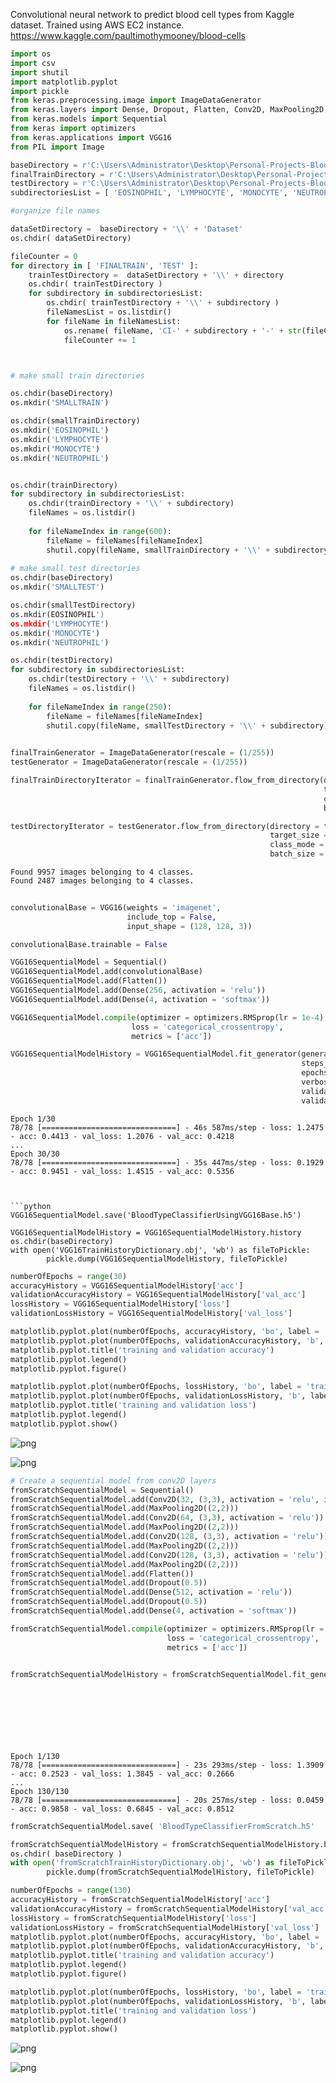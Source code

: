 Convolutional neural network to predict blood cell types from Kaggle dataset. Trained using AWS EC2 instance.
https://www.kaggle.com/paultimothymooney/blood-cells


```python
import os
import csv
import shutil
import matplotlib.pyplot
import pickle
from keras.preprocessing.image import ImageDataGenerator
from keras.layers import Dense, Dropout, Flatten, Conv2D, MaxPooling2D, Flatten
from keras.models import Sequential
from keras import optimizers
from keras.applications import VGG16
from PIL import Image

baseDirectory = r'C:\Users\Administrator\Desktop\Personal-Projects-Blood-Type-Prediction\Dataset'
finalTrainDirectory = r'C:\Users\Administrator\Desktop\Personal-Projects-Blood-Type-Prediction\Dataset\FINALTRAIN'
testDirectory = r'C:\Users\Administrator\Desktop\Personal-Projects-Blood-Type-Prediction\Dataset\TEST'
subdirectoriesList = [ 'EOSINOPHIL', 'LYMPHOCYTE', 'MONOCYTE', 'NEUTROPHIL' ]
```


```python
#organize file names

dataSetDirectory =  baseDirectory + '\\' + 'Dataset' 
os.chdir( dataSetDirectory)

fileCounter = 0
for directory in [ 'FINALTRAIN', 'TEST' ]:
    trainTestDirectory =  dataSetDirectory + '\\' + directory
    os.chdir( trainTestDirectory )
    for subdirectory in subdirectoriesList:
        os.chdir( trainTestDirectory + '\\' + subdirectory )
        fileNamesList = os.listdir()
        for fileName in fileNamesList:
            os.rename( fileName, 'CI-' + subdirectory + '-' + str(fileCounter) + '.jpeg' )
            fileCounter += 1
```

```python


# make small train directories

os.chdir(baseDirectory)
os.mkdir('SMALLTRAIN')

os.chdir(smallTrainDirectory)
os.mkdir('EOSINOPHIL')
os.mkdir('LYMPHOCYTE')
os.mkdir('MONOCYTE')
os.mkdir('NEUTROPHIL')


os.chdir(trainDirectory)
for subdirectory in subdirectoriesList:
    os.chdir(trainDirectory + '\\' + subdirectory)
    fileNames = os.listdir()
  
    for fileNameIndex in range(600):
        fileName = fileNames[fileNameIndex]
        shutil.copy(fileName, smallTrainDirectory + '\\' + subdirectory)
        
# make small test directories
os.chdir(baseDirectory)
os.mkdir('SMALLTEST')

os.chdir(smallTestDirectory)
os.mkdir(EOSINOPHIL')
os.mkdir('LYMPHOCYTE')
os.mkdir('MONOCYTE')
os.mkdir('NEUTROPHIL')

os.chdir(testDirectory)
for subdirectory in subdirectoriesList:
    os.chdir(testDirectory + '\\' + subdirectory)
    fileNames = os.listdir()
    
    for fileNameIndex in range(250):
        fileName = fileNames[fileNameIndex]
        shutil.copy(fileName, smallTestDirectory + '\\' + subdirectory)
```
```python
 
finalTrainGenerator = ImageDataGenerator(rescale = (1/255))
testGenerator = ImageDataGenerator(rescale = (1/255))

finalTrainDirectoryIterator = finalTrainGenerator.flow_from_directory(directory = finalTrainDirectory,
                                                                      target_size = (128, 128),
                                                                      class_mode = 'categorical',
                                                                      batch_size = 128)

testDirectoryIterator = testGenerator.flow_from_directory(directory = testDirectory,
                                                          target_size = (128, 128),
                                                          class_mode = 'categorical',
                                                          batch_size = 128)
```
    Found 9957 images belonging to 4 classes.
    Found 2487 images belonging to 4 classes.
```python
 
convolutionalBase = VGG16(weights = 'imagenet',
                          include_top = False,
                          input_shape = (128, 128, 3))

convolutionalBase.trainable = False 

VGG16SequentialModel = Sequential()
VGG16SequentialModel.add(convolutionalBase)
VGG16SequentialModel.add(Flatten())
VGG16SequentialModel.add(Dense(256, activation = 'relu'))
VGG16SequentialModel.add(Dense(4, activation = 'softmax'))

VGG16SequentialModel.compile(optimizer = optimizers.RMSprop(lr = 1e-4),
                           loss = 'categorical_crossentropy',
                           metrics = ['acc'])

VGG16SequentialModelHistory = VGG16SequentialModel.fit_generator(generator = finalTrainDirectoryIterator,
                                                                 steps_per_epoch = 78,
                                                                 epochs = 30,
                                                                 verbose = True,
                                                                 validation_data = testDirectoryIterator,
                                                                 validation_steps = 20)

```
    Epoch 1/30
    78/78 [==============================] - 46s 587ms/step - loss: 1.2475 - acc: 0.4413 - val_loss: 1.2076 - val_acc: 0.4218
    ...
    Epoch 30/30
    78/78 [==============================] - 35s 447ms/step - loss: 0.1929 - acc: 0.9451 - val_loss: 1.4515 - val_acc: 0.5356
```    


```python
VGG16SequentialModel.save('BloodTypeClassifierUsingVGG16Base.h5')

VGG16SequentialModelHistory = VGG16SequentialModelHistory.history
os.chdir(baseDirectory)
with open('VGG16TrainHistoryDictionary.obj', 'wb') as fileToPickle:
        pickle.dump(VGG16SequentialModelHistory, fileToPickle)
```


```python
numberOfEpochs = range(30)
accuracyHistory = VGG16SequentialModelHistory['acc']
validationAccuracyHistory = VGG16SequentialModelHistory['val_acc']
lossHistory = VGG16SequentialModelHistory['loss']
validationLossHistory = VGG16SequentialModelHistory['val_loss']

matplotlib.pyplot.plot(numberOfEpochs, accuracyHistory, 'bo', label = 'training accuracy')
matplotlib.pyplot.plot(numberOfEpochs, validationAccuracyHistory, 'b', label = 'validation accuracy')
matplotlib.pyplot.title('training and validation accuracy')
matplotlib.pyplot.legend()
matplotlib.pyplot.figure()

matplotlib.pyplot.plot(numberOfEpochs, lossHistory, 'bo', label = 'training loss')
matplotlib.pyplot.plot(numberOfEpochs, validationLossHistory, 'b', label = 'validation loss')
matplotlib.pyplot.title('training and validation loss')
matplotlib.pyplot.legend()
matplotlib.pyplot.show()
```

![png](Predict%20blood%20type_files/Predict%20blood%20type_7_0.png)

![png](Predict%20blood%20type_files/Predict%20blood%20type_7_1.png)

```python
# Create a sequential model from conv2D layers
fromScratchSequentialModel = Sequential()
fromScratchSequentialModel.add(Conv2D(32, (3,3), activation = 'relu', input_shape = (128, 128, 3)))
fromScratchSequentialModel.add(MaxPooling2D((2,2)))
fromScratchSequentialModel.add(Conv2D(64, (3,3), activation = 'relu'))
fromScratchSequentialModel.add(MaxPooling2D((2,2)))
fromScratchSequentialModel.add(Conv2D(128, (3,3), activation = 'relu'))
fromScratchSequentialModel.add(MaxPooling2D((2,2)))
fromScratchSequentialModel.add(Conv2D(128, (3,3), activation = 'relu'))
fromScratchSequentialModel.add(MaxPooling2D((2,2)))
fromScratchSequentialModel.add(Flatten())
fromScratchSequentialModel.add(Dropout(0.5))
fromScratchSequentialModel.add(Dense(512, activation = 'relu'))
fromScratchSequentialModel.add(Dropout(0.5))
fromScratchSequentialModel.add(Dense(4, activation = 'softmax'))

fromScratchSequentialModel.compile(optimizer = optimizers.RMSprop(lr = 1e-4),
                                   loss = 'categorical_crossentropy',
                                   metrics = ['acc'])


fromScratchSequentialModelHistory = fromScratchSequentialModel.fit_generator(generator = finalTrainDirectoryIterator,
                                                                             steps_per_epoch = 78,
                                                                             epochs = 130,
                                                                             verbose = True,
                                                                             validation_data = testDirectoryIterator,
                                                                             validation_steps = 20)




```

    Epoch 1/130
    78/78 [==============================] - 23s 293ms/step - loss: 1.3909 - acc: 0.2523 - val_loss: 1.3845 - val_acc: 0.2666
    ...
    Epoch 130/130
    78/78 [==============================] - 20s 257ms/step - loss: 0.0459 - acc: 0.9858 - val_loss: 0.6845 - val_acc: 0.8512
    


```python
fromScratchSequentialModel.save( 'BloodTypeClassifierFromScratch.h5'

fromScratchSequentialModelHistory = fromScratchSequentialModelHistory.history
os.chdir( baseDirectory )
with open('fromScratchTrainHistoryDictionary.obj', 'wb') as fileToPickle:
        pickle.dump(fromScratchSequentialModelHistory, fileToPickle)      
```


```python
numberOfEpochs = range(130)
accuracyHistory = fromScratchSequentialModelHistory['acc']
validationAccuracyHistory = fromScratchSequentialModelHistory['val_acc']
lossHistory = fromScratchSequentialModelHistory['loss']
validationLossHistory = fromScratchSequentialModelHistory['val_loss']
matplotlib.pyplot.plot(numberOfEpochs, accuracyHistory, 'bo', label = 'training accuracy')
matplotlib.pyplot.plot(numberOfEpochs, validationAccuracyHistory, 'b', label = 'validation accuracy')
matplotlib.pyplot.title('training and validation accuracy')
matplotlib.pyplot.legend()
matplotlib.pyplot.figure()

matplotlib.pyplot.plot(numberOfEpochs, lossHistory, 'bo', label = 'training loss')
matplotlib.pyplot.plot(numberOfEpochs, validationLossHistory, 'b', label = 'validation loss')
matplotlib.pyplot.title('training and validation loss')
matplotlib.pyplot.legend()
matplotlib.pyplot.show()
```

![png](Predict%20blood%20type_files/Predict%20blood%20type_10_0.png)

![png](Predict%20blood%20type_files/Predict%20blood%20type_10_1.png)
